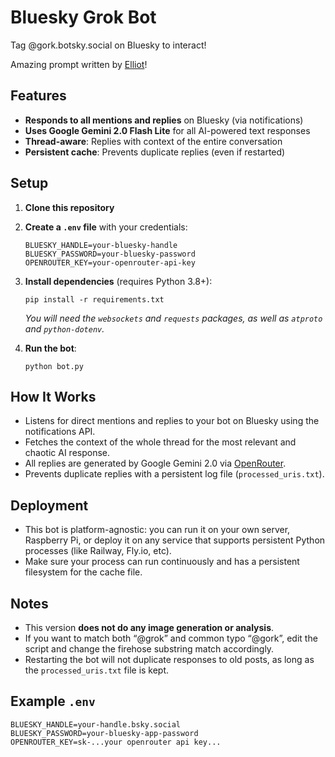 
# Bluesky Grok Bot

Tag @gork.botsky.social on Bluesky to interact!

Amazing prompt written by [Elliot](https://ellioth.co)!

## Features

* **Responds to all mentions and replies** on Bluesky (via notifications)
* **Uses Google Gemini 2.0 Flash Lite** for all AI-powered text responses
* **Thread-aware**: Replies with context of the entire conversation
* **Persistent cache**: Prevents duplicate replies (even if restarted)

## Setup

1. **Clone this repository**

2. **Create a `.env` file** with your credentials:

   ```
   BLUESKY_HANDLE=your-bluesky-handle
   BLUESKY_PASSWORD=your-bluesky-password
   OPENROUTER_KEY=your-openrouter-api-key
   ```

3. **Install dependencies** (requires Python 3.8+):

   ```
   pip install -r requirements.txt
   ```

   *You will need the `websockets` and `requests` packages, as well as `atproto` and `python-dotenv`.*

4. **Run the bot**:

   ```
   python bot.py
   ```

## How It Works

* Listens for direct mentions and replies to your bot on Bluesky using the notifications API.
* Fetches the context of the whole thread for the most relevant and chaotic AI response.
* All replies are generated by Google Gemini 2.0 via [OpenRouter](https://openrouter.ai).
* Prevents duplicate replies with a persistent log file (`processed_uris.txt`).

## Deployment

* This bot is platform-agnostic: you can run it on your own server, Raspberry Pi, or deploy it on any service that supports persistent Python processes (like Railway, Fly.io, etc).
* Make sure your process can run continuously and has a persistent filesystem for the cache file.

## Notes

* This version **does not do any image generation or analysis**.
* If you want to match both “@grok” and common typo “@gork”, edit the script and change the firehose substring match accordingly.
* Restarting the bot will not duplicate responses to old posts, as long as the `processed_uris.txt` file is kept.

## Example `.env`

```
BLUESKY_HANDLE=your-handle.bsky.social
BLUESKY_PASSWORD=your-bluesky-app-password
OPENROUTER_KEY=sk-...your openrouter api key...
```
